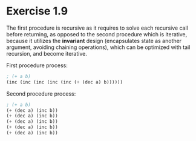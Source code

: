 # Exercise 1.9

The first procedure is recursive as it requires to solve each recursive call
before returning, as opposed to the second procedure which is iterative, because
it utilizes the **invariant** design (encapsulates state as another argument,
avoiding chaining operations), which can be optimized with tail recursion, and
become iterative.

First procedure process:

```scm
; (+ a b)
(inc (inc (inc (inc (inc (+ (dec a) b))))))
```

Second procedure process:

```scm
; (+ a b)
(+ (dec a) (inc b))
(+ (dec a) (inc b))
(+ (dec a) (inc b))
(+ (dec a) (inc b))
(+ (dec a) (inc b))
```

